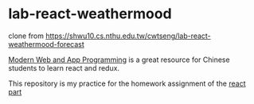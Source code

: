 # lab-react-weathermood
clone from https://shwu10.cs.nthu.edu.tw/cwtseng/lab-react-weathermood-forecast

[Modern Web and App Programming](https://nthu-datalab.github.io/webapp/index.html) is a great resource for Chinese students to learn react and redux.


This repository is my practice for the homework assignment of the [react part](https://www.youtube.com/playlist?list=PLlPcwHqLqJDm9ZW6n7f6JGwLXO9ctuW3R)
